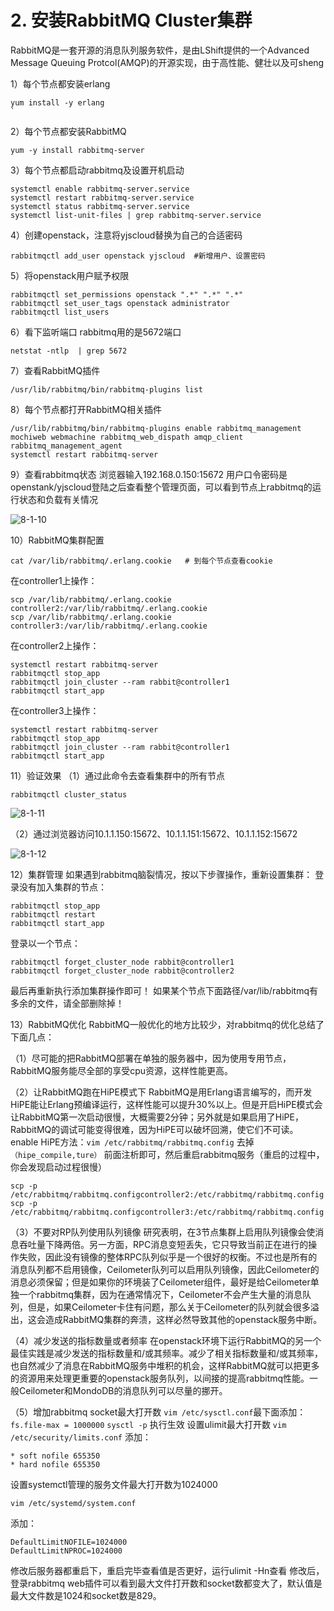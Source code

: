 # 2. 安装RabbitMQ Cluster集群

RabbitMQ是一套开源的消息队列服务软件，是由LShift提供的一个Advanced Message Queuing Protcol\(AMQP\)的开源实现，由于高性能、健壮以及可sheng

1）每个节点都安装erlang

```text
yum install -y erlang
`
```

2）每个节点都安装RabbitMQ

```text
yum -y install rabbitmq-server
```

3）每个节点都启动rabbitmq及设置开机启动

```text
systemctl enable rabbitmq-server.service
systemctl restart rabbitmq-server.service
systemctl status rabbitmq-server.service
systemctl list-unit-files | grep rabbitmq-server.service
```

4）创建openstack，注意将yjscloud替换为自己的合适密码

```text
rabbitmqctl add_user openstack yjscloud  #新增用户、设置密码
```

5）将openstack用户赋予权限

```text
rabbitmqctl set_permissions openstack ".*" ".*" ".*"
rabbitmqctl set_user_tags openstack administrator
rabbitmqctl list_users
```

6）看下监听端口 rabbitmq用的是5672端口

```text
netstat -ntlp  | grep 5672
```

7）查看RabbitMQ插件

```text
/usr/lib/rabbitmq/bin/rabbitmq-plugins list
```

8）每个节点都打开RabbitMQ相关插件

```text
/usr/lib/rabbitmq/bin/rabbitmq-plugins enable rabbitmq_management mochiweb webmachine rabbitmq_web_dispath amqp_client rabbitmq_management_agent
systemctl restart rabbitmq-server
```

9）查看rabbitmq状态 浏览器输入192.168.0.150:15672 用户口令密码是 openstank/yjscloud登陆之后查看整个管理页面，可以看到节点上rabbitmq的运行状态和负载有关情况 

![8-1-10](http://pded8ke3e.bkt.clouddn.com/8-1-10.jpg)

10）RabbitMQ集群配置

```text
cat /var/lib/rabbitmq/.erlang.cookie   # 到每个节点查看cookie
```

在controller1上操作：

```text
scp /var/lib/rabbitmq/.erlang.cookie controller2:/var/lib/rabbitmq/.erlang.cookie
scp /var/lib/rabbitmq/.erlang.cookie controller3:/var/lib/rabbitmq/.erlang.cookie
```

在controller2上操作：

```text
systemctl restart rabbitmq-server
rabbitmqctl stop_app
rabbitmqctl join_cluster --ram rabbit@controller1
rabbitmqctl start_app
```

在controller3上操作：

```text
systemctl restart rabbitmq-server
rabbitmqctl stop_app
rabbitmqctl join_cluster --ram rabbit@controller1
rabbitmqctl start_app
```

11）验证效果 （1）通过此命令去查看集群中的所有节点

```text
rabbitmqctl cluster_status
```

![8-1-11](http://pded8ke3e.bkt.clouddn.com/8-1-11.jpg)

（2）通过浏览器访问10.1.1.150:15672、10.1.1.151:15672、10.1.1.152:15672

![8-1-12](http://pded8ke3e.bkt.clouddn.com/8-1-12.jpg)

12）集群管理 如果遇到rabbitmq脑裂情况，按以下步骤操作，重新设置集群： 登录没有加入集群的节点：

```text
rabbitmqctl stop_app
rabbitmqctl restart
rabbitmqctl start_app
```

登录以一个节点：

```text
rabbitmqctl forget_cluster_node rabbit@controller1
rabbitmqctl forget_cluster_node rabbit@controller2
```

最后再重新执行添加集群操作即可！ 如果某个节点下面路径/var/lib/rabbitmq有多余的文件，请全部删除掉！

13）RabbitMQ优化 RabbitMQ一般优化的地方比较少，对rabbitmq的优化总结了下面几点：

（1）尽可能的把RabbitMQ部署在单独的服务器中，因为使用专用节点，RabbitMQ服务能尽全部的享受cpu资源，这样性能更高。

（2）让RabbitMQ跑在HiPE模式下 RabbitMQ是用Erlang语言编写的，而开发HiPE能让Erlang预编译运行，这样性能可以提升30%以上。但是开启HiPE模式会让RabbitMQ第一次启动很慢，大概需要2分钟；另外就是如果启用了HiPE，RabbitMQ的调试可能变得很难，因为HiPE可以破坏回溯，使它们不可读。 enable HiPE方法：`vim /etc/rabbitmq/rabbitmq.config` 去掉`（hipe_compile,ture）` 前面注析即可，然后重启rabbitmq服务（重启的过程中，你会发现启动过程很慢）

```text
scp -p /etc/rabbitmq/rabbitmq.configcontroller2:/etc/rabbitmq/rabbitmq.config
scp -p /etc/rabbitmq/rabbitmq.configcontroller3:/etc/rabbitmq/rabbitmq.config
```

（3）不要对RP队列使用队列镜像 研究表明，在3节点集群上启用队列镜像会使消息吞吐量下降两倍。另一方面，RPC消息变短丢失，它只导致当前正在进行的操作失败，因此没有镜像的整体RPC队列似乎是一个很好的权衡。不过也是所有的消息队列都不启用镜像，Ceilometer队列可以启用队列镜像，因此Ceilometer的消息必须保留；但是如果你的环境装了Ceilometer组件，最好是给Ceilometer单独一个rabbitmq集群，因为在通常情况下，Ceilometer不会产生大量的消息队列，但是，如果Ceilometer卡住有问题，那么关于Ceilometer的队列就会很多溢出，这会造成RabbitMQ集群的奔溃，这样必然导致其他的openstack服务中断。

（4）减少发送的指标数量或者频率 在openstack环境下运行RabbitMQ的另一个最佳实践是减少发送的指标数量和/或其频率。减少了相关指标数量和/或其频率，也自然减少了消息在RabbitMQ服务中堆积的机会，这样RabbitMQ就可以把更多的资源用来处理更重要的openstack服务队列，以间接的提高rabbitmq性能。一般Ceilometer和MondoDB的消息队列可以尽量的挪开。

（5）增加rabbitmq socket最大打开数 `vim /etc/sysctl.conf`最下面添加：`fs.file-max = 1000000` `sysctl -p` 执行生效 设置ulimit最大打开数 `vim /etc/security/limits.conf` 添加：

```text
* soft nofile 655350
* hard nofile 655350
```

设置systemctl管理的服务文件最大打开数为1024000

```text
vim /etc/systemd/system.conf
```

添加：

```text
DefaultLimitNOFILE=1024000
DefaultLimitNPROC=1024000
```

修改后服务器都重启下，重启完毕查看值是否更好，运行ulimit -Hn查看 修改后，登录rabbitmq web插件可以看到最大文件打开数和socket数都变大了，默认值是最大文件数是1024和socket数是829。

